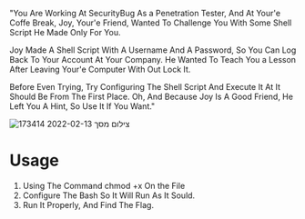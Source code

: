 "You Are Working At SecurityBug As a Penetration Tester, And At Your'e Coffe Break, Joy, Your'e Friend, Wanted To Challenge You
With Some Shell Script He Made Only For You.

Joy Made A Shell Script With A Username And A Password, So You Can Log Back To Your Account At Your Company.
He Wanted To Teach You a Lesson After Leaving Your'e Computer With Out Lock It.

Before Even Trying, Try Configuring The Shell Script And Execute It At It Should Be From The First Place.
Oh, And Because Joy Is A Good Friend, He Left You A Hint, So Use It If You Want."

![צילום מסך 2022-02-13 173414](https://user-images.githubusercontent.com/90532971/153760580-9c8ce21a-f1c0-4537-acb5-92bb86e5420c.png)


# Usage
1. Using The Command chmod +x On the File
2. Configure The Bash So It Will Run As It Sould.
3. Run It Properly, And Find The Flag.
